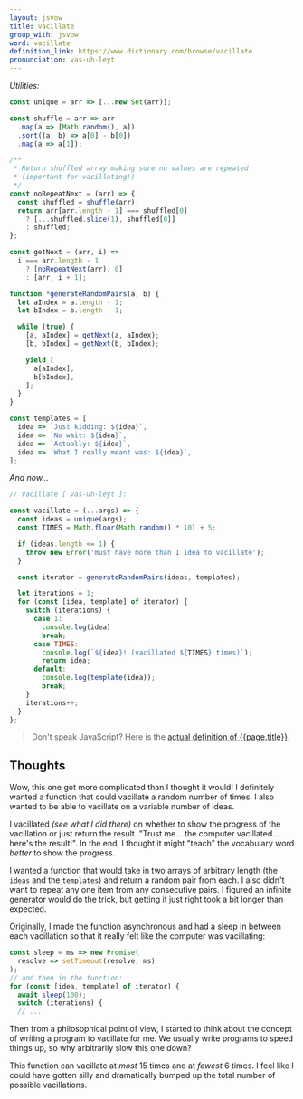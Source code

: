 ```yaml
---
layout: jsvow
title: vacillate
group_with: jsvow
word: vacillate
definition_link: https://www.dictionary.com/browse/vacillate
pronunciation: vas-uh-leyt
---
```


_Utilities:_

```js
const unique = arr => [...new Set(arr)];

const shuffle = arr => arr
  .map(a => [Math.random(), a])
  .sort((a, b) => a[0] - b[0])
  .map(a => a[1]);

/**
 * Return shuffled array making sure no values are repeated
 * (important for vacillating!)
 */
const noRepeatNext = (arr) => {
  const shuffled = shuffle(arr);
  return arr[arr.length - 1] === shuffled[0]
    ? [...shuffled.slice(1), shuffled[0]]
    : shuffled;
};

const getNext = (arr, i) =>
  i === arr.length - 1
    ? [noRepeatNext(arr), 0]
    : [arr, i + 1];

function *generateRandomPairs(a, b) {
  let aIndex = a.length - 1;
  let bIndex = b.length - 1;

  while (true) {
    [a, aIndex] = getNext(a, aIndex);
    [b, bIndex] = getNext(b, bIndex);

    yield [
      a[aIndex],
      b[bIndex],
    ];
  }
}

const templates = [
  idea => `Just kidding: ${idea}`,
  idea => `No wait: ${idea}`,
  idea => `Actually: ${idea}`,
  idea => `What I really meant was: ${idea}`,
];
```

_And now..._

```js
// Vacillate [ vas-uh-leyt ]:

const vacillate = (...args) => {
  const ideas = unique(args);
  const TIMES = Math.floor(Math.random() * 10) + 5;

  if (ideas.length <= 1) {
    throw new Error('must have more than 1 idea to vacillate');
  }

  const iterator = generateRandomPairs(ideas, templates);

  let iterations = 1;
  for (const [idea, template] of iterator) {
    switch (iterations) {
      case 1:
        console.log(idea)
        break;
      case TIMES:
        console.log(`${idea}! (vacillated ${TIMES} times)`);
        return idea;
      default:
        console.log(template(idea));
        break;
    }
    iterations++;
  }
};
```

> Don't speak JavaScript? Here is the [actual definition of {{page.title}}]({{page.definition_link}}).

## Thoughts
Wow, this one got more complicated than I thought it would! I definitely wanted a function that could vacillate a random number of times. I also wanted to be able to vacillate on a variable number of ideas.

I vacillated _(see what I did there)_ on whether to show the progress of the vacillation or just return the result. "Trust me... the computer vacillated... here's the result!". In the end, I thought it might "teach" the vocabulary word _better_ to show the progress.

I wanted a function that would take in two arrays of arbitrary length (the `ideas` and the `templates`) and return a random pair from each. I also didn't want to repeat any one item from any consecutive pairs. I figured an infinite generator would do the trick, but getting it just right took a bit longer than expected.

Originally, I made the function asynchronous and had a sleep in between each vacillation so that it really felt like the computer was vacillating:

```js
const sleep = ms => new Promise(
  resolve => setTimeout(resolve, ms)
);
// and then in the function:
for (const [idea, template] of iterator) {
  await sleep(100);
  switch (iterations) {
  // ...
```

Then from a philosophical point of view, I started to think about the concept of writing a program to vacillate for me. We usually write programs to speed things up, so why arbitrarily slow this one down?

This function can vacillate at _most_ 15 times and at _fewest_ 6 times. I feel like I could have gotten silly and dramatically bumped up the total number of possible vacillations.
